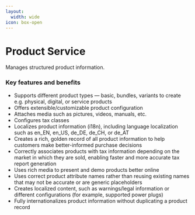 ```yaml
---
layout:
  width: wide
icon: box-open
---
```


# Product Service

Manages structured product information.

### Key features and benefits

* Supports different product types — basic, bundles, variants to create e.g. physical, digital, or service products
* Offers extensible/customizable product configuration
* Attaches media such as pictures, videos, manuals, etc.
* Configures tax classes
* Localizes product information (i18n), including language localization such as en_EN, en_US, de_DE, de_CH, or de_AT
* Creates a rich, golden record of all product information to help customers make better-informed purchase decisions
* Correctly associates products with tax information depending on the market in which they are sold, enabling faster and more accurate tax report generation
* Uses rich media to present and demo products better online
* Uses correct product attribute names rather than reusing existing names that may not be accurate or are generic placeholders
* Creates localized content, such as warnings/legal information or different configurations (for example, supported power plugs)
* Fully internationalizes product information without duplicating a product record